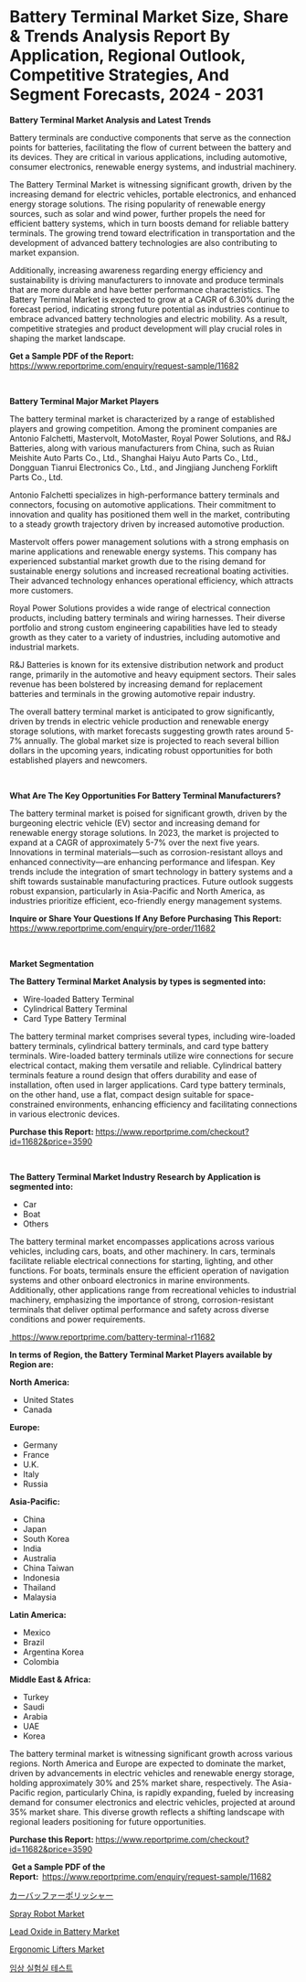 <p><h1>Battery Terminal Market Size, Share & Trends Analysis Report By Application, Regional Outlook, Competitive Strategies, And Segment Forecasts, 2024 - 2031</h1></p><p><strong>Battery Terminal Market Analysis and Latest Trends</strong></p>
<p><p>Battery terminals are conductive components that serve as the connection points for batteries, facilitating the flow of current between the battery and its devices. They are critical in various applications, including automotive, consumer electronics, renewable energy systems, and industrial machinery.</p><p>The Battery Terminal Market is witnessing significant growth, driven by the increasing demand for electric vehicles, portable electronics, and enhanced energy storage solutions. The rising popularity of renewable energy sources, such as solar and wind power, further propels the need for efficient battery systems, which in turn boosts demand for reliable battery terminals. The growing trend toward electrification in transportation and the development of advanced battery technologies are also contributing to market expansion. </p><p>Additionally, increasing awareness regarding energy efficiency and sustainability is driving manufacturers to innovate and produce terminals that are more durable and have better performance characteristics. The Battery Terminal Market is expected to grow at a CAGR of 6.30% during the forecast period, indicating strong future potential as industries continue to embrace advanced battery technologies and electric mobility. As a result, competitive strategies and product development will play crucial roles in shaping the market landscape.</p></p>
<p><strong>Get a Sample PDF of the Report:&nbsp;</strong> <a href="https://www.reportprime.com/enquiry/request-sample/11682">https://www.reportprime.com/enquiry/request-sample/11682</a></p>
<p>&nbsp;</p>
<p><strong>Battery Terminal Major Market Players</strong></p>
<p><p>The battery terminal market is characterized by a range of established players and growing competition. Among the prominent companies are Antonio Falchetti, Mastervolt, MotoMaster, Royal Power Solutions, and R&J Batteries, along with various manufacturers from China, such as Ruian Meishite Auto Parts Co., Ltd., Shanghai Haiyu Auto Parts Co., Ltd., Dongguan Tianrui Electronics Co., Ltd., and Jingjiang Juncheng Forklift Parts Co., Ltd.</p><p>Antonio Falchetti specializes in high-performance battery terminals and connectors, focusing on automotive applications. Their commitment to innovation and quality has positioned them well in the market, contributing to a steady growth trajectory driven by increased automotive production.</p><p>Mastervolt offers power management solutions with a strong emphasis on marine applications and renewable energy systems. This company has experienced substantial market growth due to the rising demand for sustainable energy solutions and increased recreational boating activities. Their advanced technology enhances operational efficiency, which attracts more customers.</p><p>Royal Power Solutions provides a wide range of electrical connection products, including battery terminals and wiring harnesses. Their diverse portfolio and strong custom engineering capabilities have led to steady growth as they cater to a variety of industries, including automotive and industrial markets.</p><p>R&J Batteries is known for its extensive distribution network and product range, primarily in the automotive and heavy equipment sectors. Their sales revenue has been bolstered by increasing demand for replacement batteries and terminals in the growing automotive repair industry.</p><p>The overall battery terminal market is anticipated to grow significantly, driven by trends in electric vehicle production and renewable energy storage solutions, with market forecasts suggesting growth rates around 5-7% annually. The global market size is projected to reach several billion dollars in the upcoming years, indicating robust opportunities for both established players and newcomers.</p></p>
<p>&nbsp;</p>
<p><strong>What Are The Key Opportunities For Battery Terminal Manufacturers?</strong></p>
<p><p>The battery terminal market is poised for significant growth, driven by the burgeoning electric vehicle (EV) sector and increasing demand for renewable energy storage solutions. In 2023, the market is projected to expand at a CAGR of approximately 5-7% over the next five years. Innovations in terminal materials—such as corrosion-resistant alloys and enhanced connectivity—are enhancing performance and lifespan. Key trends include the integration of smart technology in battery systems and a shift towards sustainable manufacturing practices. Future outlook suggests robust expansion, particularly in Asia-Pacific and North America, as industries prioritize efficient, eco-friendly energy management systems.</p></p>
<p><strong>Inquire or Share Your Questions If Any Before Purchasing This Report:</strong> <a href="https://www.reportprime.com/enquiry/pre-order/11682">https://www.reportprime.com/enquiry/pre-order/11682</a></p>
<p>&nbsp;</p>
<p><strong>Market Segmentation</strong></p>
<p><strong>The Battery Terminal Market Analysis by types is segmented into:</strong></p>
<p><ul><li>Wire-loaded Battery Terminal</li><li>Cylindrical Battery Terminal</li><li>Card Type Battery Terminal</li></ul></p>
<p><p>The battery terminal market comprises several types, including wire-loaded battery terminals, cylindrical battery terminals, and card type battery terminals. Wire-loaded battery terminals utilize wire connections for secure electrical contact, making them versatile and reliable. Cylindrical battery terminals feature a round design that offers durability and ease of installation, often used in larger applications. Card type battery terminals, on the other hand, use a flat, compact design suitable for space-constrained environments, enhancing efficiency and facilitating connections in various electronic devices.</p></p>
<p><strong>Purchase this Report:&nbsp;</strong><a href="https://www.reportprime.com/checkout?id=11682&price=3590">https://www.reportprime.com/checkout?id=11682&price=3590</a></p>
<p>&nbsp;</p>
<p><strong>The Battery Terminal Market Industry Research by Application is segmented into:</strong></p>
<p><ul><li>Car</li><li>Boat</li><li>Others</li></ul></p>
<p><p>The battery terminal market encompasses applications across various vehicles, including cars, boats, and other machinery. In cars, terminals facilitate reliable electrical connections for starting, lighting, and other functions. For boats, terminals ensure the efficient operation of navigation systems and other onboard electronics in marine environments. Additionally, other applications range from recreational vehicles to industrial machinery, emphasizing the importance of strong, corrosion-resistant terminals that deliver optimal performance and safety across diverse conditions and power requirements.</p></p>
<p><a href="https://www.reportprime.com/battery-terminal-r11682">&nbsp;https://www.reportprime.com/battery-terminal-r11682</a></p>
<p><strong>In terms of Region, the Battery Terminal Market Players available by Region are:</strong></p>
<p>
    <p> <strong> North America: </strong>
        <ul>
            <li>United States</li>
            <li>Canada</li>
        </ul>
        </p> 
    <p> <strong> Europe: </strong>
        <ul>
            <li>Germany</li>
            <li>France</li>
            <li>U.K.</li>
            <li>Italy</li>
            <li>Russia</li>
        </ul>
        </p> 
    <p> <strong> Asia-Pacific: </strong>
        <ul>
            <li>China</li>
            <li>Japan</li>
            <li>South Korea</li>
            <li>India</li>
            <li>Australia</li>
            <li>China Taiwan</li>
            <li>Indonesia</li>
            <li>Thailand</li>
            <li>Malaysia</li>
        </ul>
        </p> 
    <p> <strong> Latin America: </strong>
        <ul>
            <li>Mexico</li>
            <li>Brazil</li>
            <li>Argentina Korea</li>
            <li>Colombia</li>
        </ul>
        </p> 
    <p> <strong> Middle East & Africa: </strong>
        <ul>
            <li>Turkey</li>
            <li>Saudi</li>
            <li>Arabia</li>
            <li>UAE</li>
            <li>Korea</li>
        </ul>
    </p>
    </p>
<p><p>The battery terminal market is witnessing significant growth across various regions. North America and Europe are expected to dominate the market, driven by advancements in electric vehicles and renewable energy storage, holding approximately 30% and 25% market share, respectively. The Asia-Pacific region, particularly China, is rapidly expanding, fueled by increasing demand for consumer electronics and electric vehicles, projected at around 35% market share. This diverse growth reflects a shifting landscape with regional leaders positioning for future opportunities.</p></p>
<p><strong>Purchase this Report: </strong><a href="https://www.reportprime.com/checkout?id=11682&price=3590">https://www.reportprime.com/checkout?id=11682&price=3590</a></p>
<p>&nbsp;<strong>Get a Sample PDF of the Report:&nbsp;&nbsp;</strong><a href="https://www.reportprime.com/enquiry/request-sample/11682">https://www.reportprime.com/enquiry/request-sample/11682</a></p>
<p><strong></strong></p>
<p><p><a href="https://medium.com/@gusbarrows/2024%E5%B9%B4%E3%81%8B%E3%82%892031%E5%B9%B4%E3%81%BE%E3%81%A7%E3%81%AE%E6%9C%9F%E9%96%93%E3%81%AB%E4%BA%88%E6%B8%AC%E3%81%95%E3%82%8C%E3%81%9F%E6%80%A5%E9%80%9F%E3%81%AB%E6%88%90%E9%95%B7%E3%81%99%E3%82%8B11-5-%E3%81%AEcagr%E3%82%92%E6%8C%81%E3%81%A4%E3%82%B0%E3%83%AD%E3%83%BC%E3%83%90%E3%83%AB%E8%87%AA%E5%8B%95%E8%BB%8A%E3%83%90%E3%83%83%E3%83%95%E3%82%A1%E3%83%BC%E3%83%9D%E3%83%AA%E3%83%83%E3%82%B7%E3%83%A3%E3%83%BC%E5%B8%82%E5%A0%B4%E3%81%AE%E3%82%B9%E3%82%B3%E3%83%BC%E3%83%97%E3%81%AB%E3%81%A4%E3%81%84%E3%81%A6%E3%81%AE%E8%A9%B3%E7%B4%B0%E3%81%AA%E5%88%86%E6%9E%90-6b29059327cc">カーバッファーポリッシャー</a></p><p><a href="https://medium.com/@elenorkiehn_40655/navigating-the-global-spray-robot-market-landscape-trends-forecasts-and-impact-analysis-2024-526ca3aee25f?postPublishedType=initial">Spray Robot Market</a></p><p><a href="https://issuu.com/reportprime-2/docs/lead-oxide-in-battery-market-size-2_f5341e345cd88c">Lead Oxide in Battery Market</a></p><p><a href="https://medium.com/@tavaresauer/market-forecast-global-ergonomic-lifters-trends-and-impact-analysis-2024-2031-by-application-06cee822154a">Ergonomic Lifters Market</a></p><p><a href="https://medium.com/@adsogvwv75/%EA%B8%80%EB%A1%9C%EB%B2%8C-%EC%9E%84%EC%83%81%EC%8B%A4%ED%97%98%EC%8B%A4-%EA%B2%80%EC%82%AC-%EC%82%B0%EC%97%85-%EB%B6%84%EC%84%9D-%EB%B3%B4%EA%B3%A0%EC%84%9C-%EC%9C%A0%ED%98%95-%ED%9C%B4%EB%8C%80%ED%98%95-%EB%8D%B0%EC%8A%A4%ED%81%AC%ED%86%B1-%EC%9D%91%EC%9A%A9-%EB%B6%84%EC%95%BC-%EC%A0%84%EC%9E%90-%ED%86%B5%EC%8B%A0-%ED%95%AD%EA%B3%B5%EC%9A%B0%EC%A3%BC-%EA%B8%B0%ED%83%80-%EC%A7%80%EC%97%AD-%EB%B0%8F-%EA%B2%BD%EC%9F%81-%EC%A0%84%EB%9E%B5%EC%97%90-%EB%94%B0%EB%A5%B8-%EC%9E%84%EC%83%81-%EC%8B%A4%ED%97%98%EC%8B%A4-%EA%B2%80%EC%82%AC-%EC%8B%9C%EC%9E%A5-%EA%B7%9C%EB%AA%A8-%EC%A0%90%EC%9C%A0%EC%9C%A8-1f9aafc0270f">임상 실험실 테스트</a></p></p>